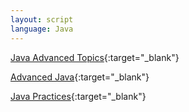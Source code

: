 ```yaml
---
layout: script
language: Java
---
```


[Java Advanced Topics](https://www.netjstech.com/2015/05/java-advanced-topics.html){:target="\_blank"}

[Advanced Java](https://enos.itcollege.ee/~jpoial/allalaadimised/reading/Advanced-java.pdf){:target="\_blank"}

[Java Practices](http://www.javapractices.com/home/HomeAction.do){:target="\_blank"}